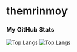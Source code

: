 
# themrinmoy
### My GitHub Stats

[![Top Langs](https://github-readme-stats.vercel.app/api?username=themrinmoy&show_icons=true&theme=dark)](https://github-readme-stats.vercel.app/api?username=themrinmoy) [![Top Langs](https://github-readme-stats.vercel.app/api/top-langs/?username=themrinmoy&layout=pie)](https://github.com/anuraghazra/github-readme-stats)


